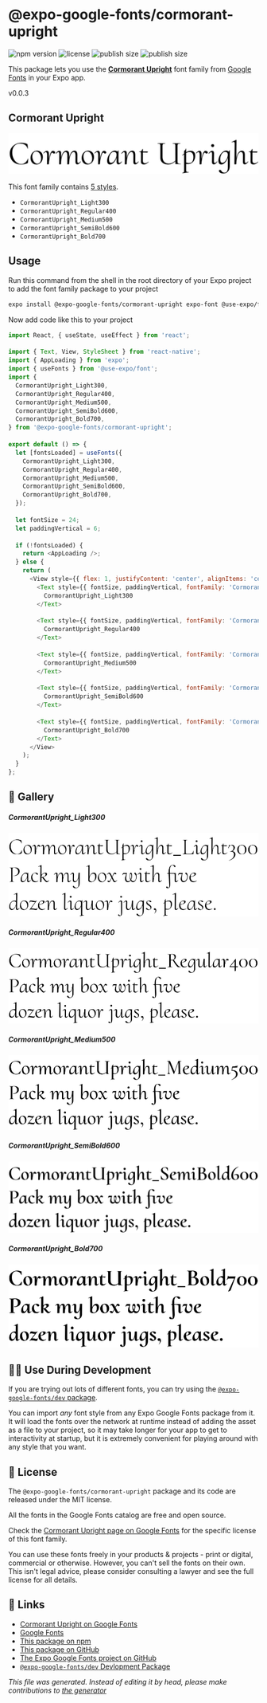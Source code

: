 # @expo-google-fonts/cormorant-upright

![npm version](https://flat.badgen.net/npm/v/@expo-google-fonts/cormorant-upright)
![license](https://flat.badgen.net/github/license/expo/google-fonts)
![publish size](https://flat.badgen.net/packagephobia/install/@expo-google-fonts/cormorant-upright)
![publish size](https://flat.badgen.net/packagephobia/publish/@expo-google-fonts/cormorant-upright)

This package lets you use the [**Cormorant Upright**](https://fonts.google.com/specimen/Cormorant+Upright) font family from [Google Fonts](https://fonts.google.com/) in your Expo app.

v0.0.3

## Cormorant Upright

![Cormorant Upright](./font-family.png)

This font family contains [5 styles](#gallery).

- `CormorantUpright_Light300`
- `CormorantUpright_Regular400`
- `CormorantUpright_Medium500`
- `CormorantUpright_SemiBold600`
- `CormorantUpright_Bold700`

## Usage

Run this command from the shell in the root directory of your Expo project to add the font family package to your project
```sh
expo install @expo-google-fonts/cormorant-upright expo-font @use-expo/font
```

Now add code like this to your project
```js
import React, { useState, useEffect } from 'react';

import { Text, View, StyleSheet } from 'react-native';
import { AppLoading } from 'expo';
import { useFonts } from '@use-expo/font';
import {
  CormorantUpright_Light300,
  CormorantUpright_Regular400,
  CormorantUpright_Medium500,
  CormorantUpright_SemiBold600,
  CormorantUpright_Bold700,
} from '@expo-google-fonts/cormorant-upright';

export default () => {
  let [fontsLoaded] = useFonts({
    CormorantUpright_Light300,
    CormorantUpright_Regular400,
    CormorantUpright_Medium500,
    CormorantUpright_SemiBold600,
    CormorantUpright_Bold700,
  });

  let fontSize = 24;
  let paddingVertical = 6;

  if (!fontsLoaded) {
    return <AppLoading />;
  } else {
    return (
      <View style={{ flex: 1, justifyContent: 'center', alignItems: 'center' }}>
        <Text style={{ fontSize, paddingVertical, fontFamily: 'CormorantUpright_Light300' }}>
          CormorantUpright_Light300
        </Text>

        <Text style={{ fontSize, paddingVertical, fontFamily: 'CormorantUpright_Regular400' }}>
          CormorantUpright_Regular400
        </Text>

        <Text style={{ fontSize, paddingVertical, fontFamily: 'CormorantUpright_Medium500' }}>
          CormorantUpright_Medium500
        </Text>

        <Text style={{ fontSize, paddingVertical, fontFamily: 'CormorantUpright_SemiBold600' }}>
          CormorantUpright_SemiBold600
        </Text>

        <Text style={{ fontSize, paddingVertical, fontFamily: 'CormorantUpright_Bold700' }}>
          CormorantUpright_Bold700
        </Text>
      </View>
    );
  }
};

```

## 🔡 Gallery

##### CormorantUpright_Light300
![CormorantUpright_Light300](./29c9067ec4aab7f8532dfad801cd638d35f8738903ec7c40f80069030e231431.ttf.png)

##### CormorantUpright_Regular400
![CormorantUpright_Regular400](./d7c8d8d44c6591234b85e43c1b61a5f4adc82016e3c7f315b206cf31fda62572.ttf.png)

##### CormorantUpright_Medium500
![CormorantUpright_Medium500](./9e1c85ea60d180f0a621d975977e7e75c7d398a4d4fcb569d2ccadd85c42adce.ttf.png)

##### CormorantUpright_SemiBold600
![CormorantUpright_SemiBold600](./0d60d4f81c0c154612e2e9b3b5dd56c2ab5e74e4d8e8507d9725ce908a54c914.ttf.png)

##### CormorantUpright_Bold700
![CormorantUpright_Bold700](./441604498e23b982bd6adbe6fe749140f9955eddd7a905329bb88bf4ca9a8f85.ttf.png)


## 👩‍💻 Use During Development

If you are trying out lots of different fonts, you can try using the [`@expo-google-fonts/dev` package](https://github.com/expo/google-fonts/tree/master/font-packages/dev#readme).

You can import *any* font style from any Expo Google Fonts package from it. It will load the fonts
over the network at runtime instead of adding the asset as a file to your project, so it may take longer
for your app to get to interactivity at startup, but it is extremely convenient
for playing around with any style that you want.

## 📖 License

The `@expo-google-fonts/cormorant-upright` package and its code are released under the MIT license.

All the fonts in the Google Fonts catalog are free and open source.

Check the [Cormorant Upright page on Google Fonts](https://fonts.google.com/specimen/Cormorant+Upright) for the specific license of this font family.

You can use these fonts freely in your products & projects - print or digital, commercial or otherwise. However, you can't sell the fonts on their own. This isn't legal advice, please consider consulting a lawyer and see the full license for all details.

## 🔗 Links

- [Cormorant Upright on Google Fonts](https://fonts.google.com/specimen/Cormorant+Upright)
- [Google Fonts](https://fonts.google.com/)
- [This package on npm](https://www.npmjs.com/package/@expo-google-fonts/cormorant-upright)
- [This package on GitHub](https://github.com/expo/google-fonts/tree/master/font-packages/cormorant-upright)
- [The Expo Google Fonts project on GitHub](https://github.com/expo/google-fonts)
- [`@expo-google-fonts/dev` Devlopment Package](https://github.com/expo/google-fonts/tree/master/font-packages/dev)


*This file was generated. Instead of editing it by head, please make contributions to [the generator](https://github.com/expo/google-fonts/tree/master/packages/generator)*
